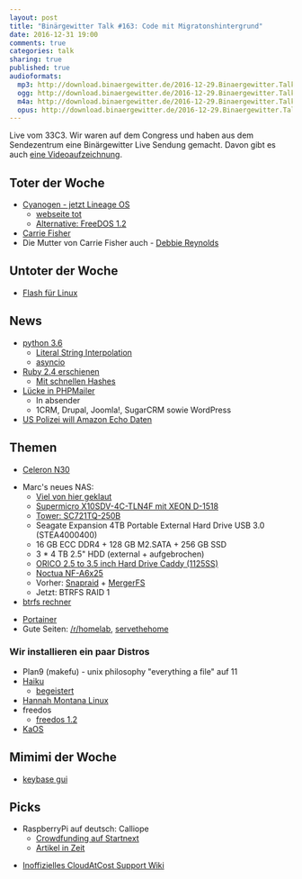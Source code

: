 ```yaml
---
layout: post
title: "Binärgewitter Talk #163: Code mit Migratonshintergrund"
date: 2016-12-31 19:00
comments: true
categories: talk
sharing: true
published: true
audioformats:
  mp3: http://download.binaergewitter.de/2016-12-29.Binaergewitter.Talk.163.mp3
  ogg: http://download.binaergewitter.de/2016-12-29.Binaergewitter.Talk.163.ogg
  m4a: http://download.binaergewitter.de/2016-12-29.Binaergewitter.Talk.163.m4a
  opus: http://download.binaergewitter.de/2016-12-29.Binaergewitter.Talk.163.opus
---
```

Live vom 33C3. Wir waren auf dem Congress und haben aus dem Sendezentrum eine Binärgewitter Live Sendung gemacht. Davon gibt es auch [eine Videoaufzeichnung](https://media.ccc.de/v/33c3-389-binargewitter_live ).

## Toter der Woche
* [Cyanogen - jetzt Lineage OS]( https://cyngn.com/blog/cyanogen-services-shutting-down )
    * [webseite tot]( http://lineageos.org/ )
    * [Alternative: FreeDOS 1.2]( https://sourceforge.net/p/freedos/news/2016/12/freedos-12/ )
* [Carrie Fisher]( http://www.zeit.de/kultur/film/2016-12/star-wars-schauspielerin-carrie-fisher-ist-tot )
* Die Mutter von Carrie Fisher auch - [Debbie Reynolds]( https://de.wikipedia.org/wiki/Debbie_Reynolds )

## Untoter der Woche
* [Flash für Linux](http://www.pro-linux.de/news/1/24289/flash-player-24-beta-erschienen.html )

## News
 * [python 3.6]( http://www.pro-linux.de/news/1/24316/python-36-erschienen.html )
   - [Literal String Interpolation]( https://www.python.org/dev/peps/pep-0498/ )
   - [asyncio]( https://docs.python.org/3/whatsnew/3.6.html#asyncio )
 * [Ruby 2.4 erschienen]( https://www.ruby-lang.org/en/news/2016/12/25/ruby-2-4-0-released/ )
   - [Mit schnellen Hashes]( https://bugs.ruby-lang.org/issues/12142 )
 * [Lücke in PHPMailer]( https://www.heise.de/newsticker/meldung/Luecke-in-PHPMailer-erlaubt-die-Ausfuehrung-fremden-Codes-3582072.html )
   - In absender
   - 1CRM, Drupal, Joomla!, SugarCRM sowie WordPress
 * [US Polizei will Amazon Echo Daten](https://www.engadget.com/2016/12/27/amazon-echo-audio-data-murder-case/ )

## Themen
- [Celeron N30]( https://ark.intel.com/products/91832/Intel-Celeron-Processor-N3060-2M-Cache-up-to-2_48-GHz )
* Marc's neues NAS:
  - [Viel von hier geklaut](https://www.servethehome.com/near-silent-powerhouse-making-a-quieter-microlab-platform/ )
  - [Supermicro X10SDV-4C-TLN4F mit XEON D-1518](http://www.supermicro.com/products/motherboard/Xeon/D/X10SDV-4C-TLN4F.cfm ) 
  - [Tower: SC721TQ-250B](https://www.supermicro.com/products/chassis/tower/721/sc721tq-250b.cfm )
  - Seagate Expansion 4TB Portable External Hard Drive USB 3.0 (STEA4000400)
  - 16 GB ECC DDR4 + 128 GB M2.SATA + 256 GB SSD
  - 3 * 4 TB 2.5" HDD (external + aufgebrochen)
  - [ORICO 2.5 to 3.5 inch Hard Drive Caddy (1125SS)](http://orico.cc/goods.php?id=6337 )
  - [Noctua NF-A6x25](http://noctua.at/en/nf-a6x25-pwm )
  - Vorher: [Snapraid](http://www.snapraid.it/ ) + [MergerFS](https://github.com/trapexit/mergerfs )
  - Jetzt: BTRFS RAID 1
 * [btrfs rechner]( http://carfax.org.uk/btrfs-usage/ )
  - [Portainer]( http://portainer.io/ )
  - Gute Seiten: [/r/homelab]( https://www.reddit.com/r/homelab/ ), [servethehome](http://servethehome.com )

### Wir installieren ein paar Distros

- Plan9 (makefu) - unix philosophy "everything a file" auf 11
- [Haiku](https://www.haiku-os.org/ )
    * [begeistert](http://begeistert.org/ )
- [Hannah Montana Linux]( http://hannahmontana.sourceforge.net/ )
- freedos
    * [freedos 1.2]( https://www.heise.de/newsticker/meldung/FreeDOS-1-2-veroeffentlicht-3581925.html )
- [KaOS]( https://kaosx.us )


## Mimimi der Woche
- [keybase gui](http://keybase.io )

## Picks

* RaspberryPi auf deutsch: Calliope
    * [Crowdfunding auf Startnext]( https://www.startnext.com/calliope )
    * [Artikel in Zeit]( http://www.zeit.de/digital/internet/2016-10/calliope-mikrocontroller-grundschule-dritte-klasse/komplettansicht )
 - [Inoffizielles CloudAtCost Support Wiki]( https://cloudatcocks.com )
